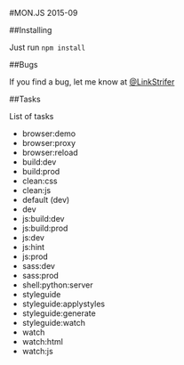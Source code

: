 #MON.JS 2015-09

##Installing

Just run `npm install`

##Bugs

If you find a bug, let me know at [@LinkStrifer](http://twitter.com/linkstrifer)

##Tasks

List of tasks

- browser:demo
- browser:proxy
- browser:reload
- build:dev
- build:prod
- clean:css
- clean:js
- default (dev)
- dev
- js:build:dev
- js:build:prod
- js:dev
- js:hint
- js:prod
- sass:dev
- sass:prod
- shell:python:server
- styleguide
- styleguide:applystyles
- styleguide:generate
- styleguide:watch
- watch
- watch:html
- watch:js
